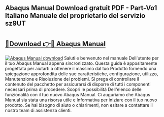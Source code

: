 ## Abaqus Manual Download gratuit PDF - Part-Vo1 Italiano Manuale del proprietario del servizio sz9UT

# <h2><a href="http://dfbeuv5.blite.top/?on=Abaqus+Manual">🔗Download 👉🔴 Abaqus Manual</a></h2>

[![Abaqus Manual download](https://i.imgur.com/lujVjoI.png)](http://dfbeuv5.blite.top/?on=Abaqus+Manual)
Saluti e benvenuto nel manuale Dell'utente per il tuo Abaqus Manual appena sincronizzato. Questa guida è appositamente progettata per aiutarti a ottenere il massimo dal tuo Prodotto fornendo una spiegazione approfondita delle sue caratteristiche, configurazione, utilizzo, Manutenzione e Risoluzione dei problemi. Si prega di controllare il contenuto del pacchetto per assicurarsi di disporre di tutti i componenti necessari prima di procedere. Scopri le possibilità Dell'elenco delle funzionalità con il tuo nuovo Abaqus Manual. Ci auguriamo che Abaqus Manual sia stata una risorsa utile e Informativa per iniziare con il tuo nuovo prodotto. Se hai bisogno di aiuto o chiarimenti, non esitare a contattare il nostro team di assistenza clienti.
